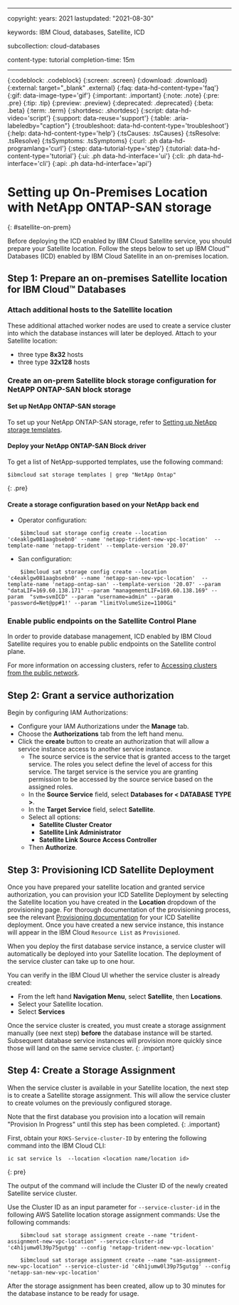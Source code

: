 
---

copyright:
years: 2021
lastupdated: "2021-08-30"

keywords: IBM Cloud, databases, Satellite, ICD

subcollection: cloud-databases

content-type: tutorial
completion-time: 15m

---

{:codeblock: .codeblock}
{:screen: .screen}
{:download: .download}
{:external: target="_blank" .external}
{:faq: data-hd-content-type='faq'}
{:gif: data-image-type='gif'}
{:important: .important}
{:note: .note}
{:pre: .pre}
{:tip: .tip}
{:preview: .preview}
{:deprecated: .deprecated}
{:beta: .beta}
{:term: .term}
{:shortdesc: .shortdesc}
{:script: data-hd-video='script'}
{:support: data-reuse='support'}
{:table: .aria-labeledby="caption"}
{:troubleshoot: data-hd-content-type='troubleshoot'}
{:help: data-hd-content-type='help'}
{:tsCauses: .tsCauses}
{:tsResolve: .tsResolve}
{:tsSymptoms: .tsSymptoms}
{:curl: .ph data-hd-programlang='curl'}
{:step: data-tutorial-type='step'}
{:tutorial: data-hd-content-type='tutorial'}
{:ui: .ph data-hd-interface='ui'}
{:cli: .ph data-hd-interface='cli'}
{:api: .ph data-hd-interface='api'}

# Setting up On-Premises Location with NetApp ONTAP-SAN storage
{: #satellite-on-prem}

Before deploying the ICD enabled by IBM Cloud Satellite service, you should prepare your Satellite location. Follow the steps below to set up IBM Cloud™ Databases (ICD) enabled by IBM Cloud Satellite in an on-premises location.

## Step 1: Prepare an on-premises Satellite location for IBM Cloud™ Databases

### Attach additional hosts to the Satellite location

These additional attached worker nodes are used to create a service cluster into which the database instances will later be deployed.
Attach to your Satellite location:

- three type **8x32** hosts
- three type **32x128** hosts

### Create an on-prem Satellite block storage configuration for NetAPP ONTAP-SAN block storage

#### Set up NetApp ONTAP-SAN storage

To set up your NetApp ONTAP-SAN storage, refer to [Setting up NetApp storage templates](/docs/satellite?topic=satellite-config-storage-netapp).

#### Deploy your NetApp ONTAP-SAN Block driver

To get a list of NetApp-supported templates, use the following command:

```
$ibmcloud sat storage templates | grep "NetApp Ontap"
```
{: .pre}


#### Create a storage configuration based on your NetApp back end

- Operator configuration:
```
	$ibmcloud sat storage config create --location 'c4eaklgw081aagbsebn0' --name 'netapp-trident-new-vpc-location'  --template-name 'netapp-trident' --template-version '20.07'
```

- San configuration:
```
	$ibmcloud sat storage config create --location 'c4eaklgw081aagbsebn0' --name 'netapp-san-new-vpc-location'  --template-name 'netapp-ontap-san' --template-version '20.07' --param "dataLIF=169.60.138.171" --param "managementLIF=169.60.138.169" --param  "svm=svmICD" --param "username=admin" --param 'password=Net@pp#1!' --param "limitVolumeSize=1100Gi"
```


### Enable public endpoints on the Satellite Control Plane

In order to provide database management, ICD enabled by IBM Cloud Satellite requires you to enable public endpoints on the Satellite control plane.

For more information on accessing clusters, refer to [Accessing clusters from the public network](/docs/openshift?topic=openshift-access_cluster#sat_public_access).

## Step 2: Grant a service authorization

Begin by configuring IAM Authorizations:

- Configure your IAM Authorizations under the **Manage** tab.
- Choose the **Authorizations** tab from the left hand menu.
- Click the **create** button to create an authorization that will allow a service instance access to another service instance.
    - The source service is the service that is granted access to the target service. The roles you select define the level of access for this service. The target service is the service you are granting permission to be accessed by the source service based on the assigned roles.
    - In the **Source Service** field, select **Databases for < DATABASE TYPE >**.
    - In the **Target Service** field, select **Satellite**.
    - Select all options:
        - **Satellite Cluster Creator**
        - **Satellite Link Administrator**
        - **Satellite Link Source Access Controller**
    - Then **Authorize**.

## Step 3: Provisioning ICD Satellite Deployment

Once you have prepared your satellite location and granted service authorization, you can provision your ICD Satellite Deployment by selecting the Satellite location you have created in the **Location** dropdown of the provisioning page. For thorough documentation of the provisioning process, see the relevant [Provisioning documentation](/docs/cloud-databases?topic=cloud-databases-provisioning) for your ICD Satellite deployment. Once you have created a new service instance, this instance will appear in the IBM Cloud `Resource List` as `Provisioned`.

When you deploy the first database service instance, a service cluster will automatically be deployed into your Satellite location. The deployment of the service cluster can take up to one hour.

You can verify in the IBM Cloud UI whether the service cluster is already created:
- From the left hand **Navigation Menu**, select **Satellite**, then **Locations**.
- Select your Satellite location.
- Select **Services**

Once the service cluster is created, you must create a storage assignment manually (see next step) **before** the database instance will be started. Subsequent database service instances will provision more quickly since those will land on the same service cluster.
{: .important}

## Step 4: Create a Storage Assignment

When the service cluster is available in your Satellite location, the next step is to create a Satellite storage assignment. This will allow the service cluster to create volumes on the previously configured storage.

Note that the first database you provision into a location will remain "Provision In Progress" until this step has been completed.
{: .important}

First, obtain your `ROKS-Service-cluster-ID` by entering the following command into the IBM Cloud CLI:
```
ic sat service ls  --location <location name/location id>
```
{: pre}

The output of the command will include the Cluster ID of the newly created Satellite service cluster. 

Use the Cluster ID as an input parameter for `--service-cluster-id` in the following AWS Satellite location storage assignment commands:
Use the following commands:
```
	$ibmcloud sat storage assignment create --name "trident-assignment-new-vpc-location" --service-cluster-id 'c4h1jumw0l39p75gutgg' --config 'netapp-trident-new-vpc-location'
```

```
	$ibmcloud sat storage assignment create --name "san-assignment-new-vpc-location" --service-cluster-id 'c4h1jumw0l39p75gutgg' --config 'netapp-san-new-vpc-location' 
```
After the storage assignment has been created, allow up to 30 minutes for the database instance to be ready for usage.
